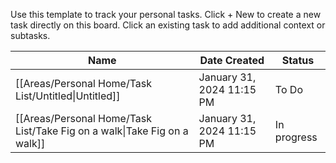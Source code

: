 Use this template to track your personal tasks.
Click + New to create a new task directly on this board.
Click an existing task to add additional context or subtasks.

|Name|Date Created|Status|
|---|---|---|
|[[Areas/Personal Home/Task List/Untitled\|Untitled]]|January 31, 2024 11:15 PM|To Do|
|[[Areas/Personal Home/Task List/Take Fig on a walk\|Take Fig on a walk]]|January 31, 2024 11:15 PM|In progress|